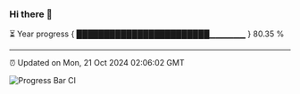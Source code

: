 ### Hi there 👋

⏳ Year progress { ████████████████████████▁▁▁▁▁▁ } 80.35 %

---

⏰ Updated on Mon, 21 Oct 2024 02:06:02 GMT

![Progress Bar CI](https://github.com/IshwaranRudhara/GIT-ACTION/workflows/Progress%20Bar%20CI/badge.svg)

